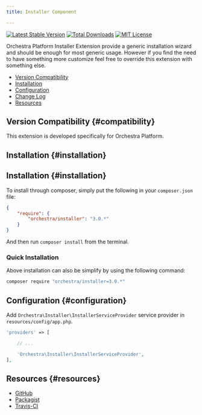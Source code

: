 ```yaml
---
title: Installer Component

---
```


[![Latest Stable Version](https://img.shields.io/github/release/orchestral/installer.svg?style=flat)](https://packagist.org/packages/orchestra/installer)
[![Total Downloads](https://img.shields.io/packagist/dt/orchestra/installer.svg?style=flat)](https://packagist.org/packages/orchestra/installer)
[![MIT License](https://img.shields.io/packagist/l/orchestra/installer.svg?style=flat)](https://packagist.org/packages/orchestra/installer)

Orchestra Platform Installer Extension provide a generic installation wizard and should be enough for most generic usage. However if you find the need to have something more customize feel free to override this extension with something else.

* [Version Compatibility](#compatibility)
* [Installation](#installation)
* [Configuration](#configuration)
* [Change Log]({doc-url}/components/installer/changes#v3-0)
* [Resources](#resources)

## Version Compatibility {#compatibility}

This extension is developed specifically for Orchestra Platform.

## Installation {#installation}

## Installation {#installation}

To install through composer, simply put the following in your `composer.json` file:

```json
{
    "require": {
        "orchestra/installer": "3.0.*"
    }
}
```

And then run `composer install` from the terminal.

### Quick Installation

Above installation can also be simplify by using the following command:

```bash
composer require "orchestra/installer=3.0.*"
```

## Configuration {#configuration}

Add `Orchestra\Installer\InstallerServiceProvider` service provider in `resources/config/app.php`.

```php
'providers' => [

    // ...

    'Orchestra\Installer\InstallerServiceProvider',
],
```

## Resources {#resources}

* [GitHub](https://github.com/orchestral/installer)
* [Packagist](https://packagist.org/packages/orchestra/installer)
* [Travis-CI](https://travis-ci.org/orchestral/installer)

